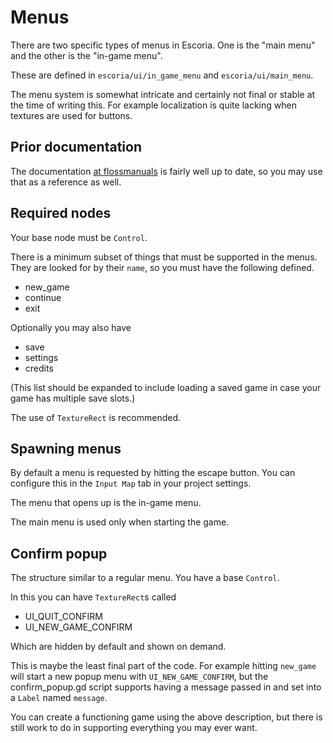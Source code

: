 # Menus

There are two specific types of menus in Escoria. One is the "main menu"
and the other is the "in-game menu".

These are defined in `escoria/ui/in_game_menu` and `escoria/ui/main_menu`.

The menu system is somewhat intricate and certainly not final or stable
at the time of writing this. For example localization is quite lacking
when textures are used for buttons.

## Prior documentation

The documentation [at flossmanuals](https://fr.flossmanuals.net/creating-point-and-click-games-with-escoria/game-menues/) is fairly well up to date,
so you may use that as a reference as well.

## Required nodes

Your base node must be `Control`.

There is a minimum subset of things that must be supported in the
menus. They are looked for by their `name`, so you must have the
following defined.

  * new_game
  * continue
  * exit

Optionally you may also have

  * save
  * settings
  * credits

(This list should be expanded to include loading a saved game in
case your game has multiple save slots.)

The use of `TextureRect` is recommended.

## Spawning menus

By default a menu is requested by hitting the escape button. You can
configure this in the `Input Map` tab in your project settings.

The menu that opens up is the in-game menu.

The main menu is used only when starting the game.

## Confirm popup

The structure similar to a regular menu. You have a base `Control`.

In this you can have `TextureRect`s called

  * UI_QUIT_CONFIRM
  * UI_NEW_GAME_CONFIRM

Which are hidden by default and shown on demand.

This is maybe the least final part of the code. For example hitting
`new_game` will start a new popup menu with `UI_NEW_GAME_CONFIRM`, but
the confirm_popup.gd script supports having a message passed in and
set into a `Label` named `message`.

You can create a functioning game using the above description, but
there is still work to do in supporting everything you may ever want.

